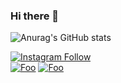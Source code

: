 ### Hi there 👋

![Anurag's GitHub stats](https://github-readme-stats.vercel.app/api?username=karuniawanekasakti&show_icons=true&theme=radical)


[![Instagram Follow](https://img.shields.io/badge/Instagram-E4405F?style=for-the-badge&logo=instagram&logoColor=white)](https://instagram.com/ekasakti_)
<br>
[![Foo](https://komarev.com/ghpvc/?username=karuniawanekasakti&color=lightgrey)]()
[![Foo](https://img.shields.io/github/followers/snipe?label=follow%20me&style=social)](https://github.com/snipe)



<!--
**karuniawanekasakti/karuniawanekasakti** is a ✨ _special_ ✨ repository because its `README.md` (this file) appears on your GitHub profile.

Here are some ideas to get you started:

- 🔭 I’m currently working on ...
- 🌱 I’m currently learning ...
- 👯 I’m looking to collaborate on ...
- 🤔 I’m looking for help with ...
- 💬 Ask me about ...
- 📫 How to reach me: ...
- 😄 Pronouns: ...
- ⚡ Fun fact: ...
-->
